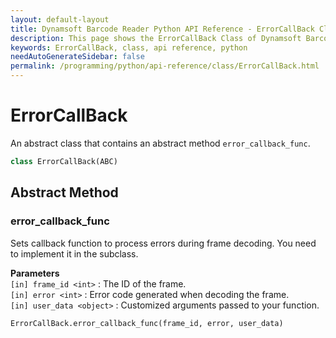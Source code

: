 ```yaml
---
layout: default-layout
title: Dynamsoft Barcode Reader Python API Reference - ErrorCallBack Class
description: This page shows the ErrorCallBack Class of Dynamsoft Barcode Reader for Python SDK.
keywords: ErrorCallBack, class, api reference, python
needAutoGenerateSidebar: false
permalink: /programming/python/api-reference/class/ErrorCallBack.html
---
```



# ErrorCallBack
An abstract class that contains an abstract method `error_callback_func`.

```python
class ErrorCallBack(ABC)
```  
 

## Abstract Method
  
### error_callback_func

Sets callback function to process errors during frame decoding. You need to implement it in the subclass.

**Parameters**  
`[in] frame_id <int>` : The ID of the frame.  
`[in] error <int>` : Error code generated when decoding the frame.  
`[in] user_data <object>` : Customized arguments passed to your function.  
        

```python
ErrorCallBack.error_callback_func(frame_id, error, user_data)
```
